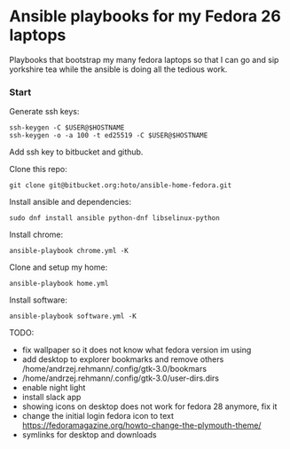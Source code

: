 # Ansible playbooks for my Fedora 26 laptops
Playbooks that bootstrap my many fedora laptops so that I can go and sip yorkshire tea while the ansible is doing all the tedious work.

### Start
Generate ssh keys:

    ssh-keygen -C $USER@$HOSTNAME
    ssh-keygen -o -a 100 -t ed25519 -C $USER@$HOSTNAME
    
Add ssh key to bitbucket and github.

Clone this repo:

    git clone git@bitbucket.org:hoto/ansible-home-fedora.git

Install ansible and dependencies:

    sudo dnf install ansible python-dnf libselinux-python

Install chrome:

    ansible-playbook chrome.yml -K

Clone and setup my home:

    ansible-playbook home.yml

Install software:

    ansible-playbook software.yml -K

TODO:
- fix wallpaper so it does not know what fedora version im using
- add desktop to explorer bookmarks and remove others /home/andrzej.rehmann/.config/gtk-3.0/bookmars
- /home/andrzej.rehmann/.config/gtk-3.0/user-dirs.dirs
- enable night light 
- install slack app
- showing icons on desktop does not work for fedora 28 anymore, fix it
- change the  initial login fedora icon to text https://fedoramagazine.org/howto-change-the-plymouth-theme/
- symlinks for desktop and downloads
